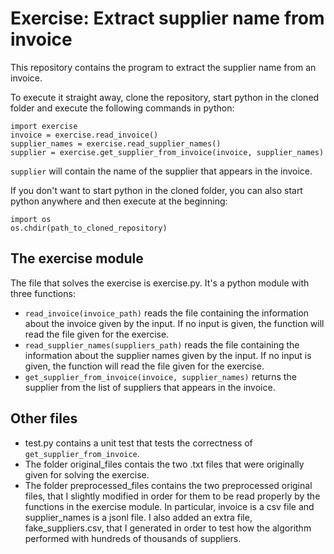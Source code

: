 # Exercise: Extract supplier name from invoice

This repository contains the program to extract the supplier name from an invoice.

To execute it straight away, clone the repository, start python in the cloned folder and execute the following commands in python:

```
import exercise
invoice = exercise.read_invoice()
supplier_names = exercise.read_supplier_names()
supplier = exercise.get_supplier_from_invoice(invoice, supplier_names)
```

`supplier` will contain the name of the supplier that appears in the invoice.

If you don't want to start python in the cloned folder, you can also start python anywhere and then execute at the beginning:
```
import os
os.chdir(path_to_cloned_repository)
```

## The exercise module

The file that solves the exercise is exercise.py. It's a python module with three functions:
- `read_invoice(invoice_path)` reads the file containing the information about the invoice given by the input. If no input is given, the function will read the file given for the exercise.
- `read_supplier_names(suppliers_path)` reads the file containing the information about the supplier names given by the input. If no input is given, the function will read the file given for the exercise.
- `get_supplier_from_invoice(invoice, supplier_names)` returns the supplier from the list of suppliers that appears in the invoice.

## Other files

- test.py contains a unit test that tests the correctness of `get_supplier_from_invoice`.
- The folder original_files contais the two .txt files that were originally given for solving the exercise.
- The folder preprocessed_files contains the two preprocessed original files, that I slightly modified in order for them to be read properly by the functions in the exercise module. In particular, invoice is a csv file and supplier_names is a jsonl file. I also added an extra file, fake_suppliers.csv, that I generated in order to test how the algorithm performed with hundreds of thousands of suppliers.

